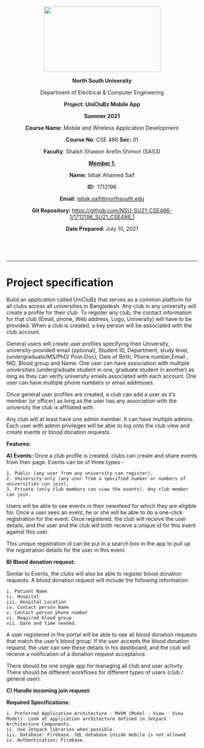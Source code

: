 <p style="text-align: center;">&nbsp;</p>
<p style="text-align: center;">&nbsp;</p>
<p align="center"><strong><img src="https://media.dhakatribune.com/uploads/2016/11/nsulogo.jpg" alt="" width="307" height="172" /></strong></p>



<p align="center"><strong>North South University</strong></p>
<p align="center">Department of Electrical &amp; Computer Engineering</p>
<p align="center"><strong>Project: UniCluBz Mobile App</strong></p>
<p align="center"><strong>Summer 2021 </strong></p>


<p align="center"><strong>Course Name</strong>: Mobile and Wireless Application Development </p>
<p align="center"><strong>Course No</strong>: CSE 486 <strong>Sec</strong><strong>:</strong> 01</p>
<p align="center"><strong>Faculty</strong>: Shaikh Shawon Arefin Shimon (SAS3)</p>
<p align="center"><strong><u>Member 1</u></strong><u>:</u></p>
<p align="center"><strong>Name</strong><strong>:</strong> Istiak Ahamed Saif</p>
<p align="center"><strong>ID</strong><strong>:&nbsp; </strong>1712196</p>
<p align="center"><strong>Email</strong><strong>:</strong> <a href="mailto:istiak.saif@northsouth.edu">istiak.saif@northsouth.edu</a></p>

<p align="center"><strong>Git Repository</strong><strong>: </strong><a href="https://github.com/NSU-SU21-CSE486-1/1712196_SU21_CSE486_1">https://github.com/NSU-SU21-CSE486-1/1712196_SU21_CSE486_1</a></p>

<p align="center"><strong>Date Prepared</strong><strong>: </strong>July 10, 2021</p>
<p><strong>&nbsp;</strong></p>
<p><strong>&nbsp;</strong></p>


--------------------------------------------------------------------------------------------
<h1>Project specification</h1>

<p>Build an application called UniCluBz that serves as a common platform for all clubs across all universities in Bangladesh. Any club in any university will create a profile for their club. To register any club, the contact information for that club (Email, phone, Web address, Logo, University) will have to be provided. When a club is created, a key person will be associated with the club account. </p>

<p>General users will create user profiles specifying their University, university-provided email (optional), Student ID, Department, study level, (undergraduate/MS/PhD/ Post-Doc), Date of Birth, Phone number,Email , NID, Blood group and Name. One user can have association with multiple universities (undergraduate student in one, graduate student in another) as long as they can verify university emails associated with each account. One user can have multiple phone numbers or email addresses.</p>

<p>Once general user profiles are created, a club can add a user as it’s member (or officer) as long as the user has any association with the university the club is affiliated with.</p> 

<p>Any club will at least have one admin member. It can have multiple admins. Each user with admin privileges will be able to log onto the club view and create events or blood donation requests.</p>

<strong>Features:</strong>

<strong>A)	Events:</strong> Once a club profile is created, clubs can create and share events from their page. Events can be of three types - 

    1. Public (any user from any university can register),
    2. University-only (any user from a specified number or numbers of universities can join), 
    3. Private (only club members can view the events). Any club member can join. 

<p>Users will be able to see events in their newsfeed for which they are eligible for. Once a user sees an event, he or she will be able to do a one-click registration for the event. Once registered, the club will receive the user details, and the user and the club will both receive a unique id for this event against this user.</p>

This unique registration id can be put in a search box in the app to pull up the registration details for the user in this event.

<strong>B) Blood donation request:</strong>

  Similar to Events, the clubs will also be able to register blood donation requests. A blood donation request will include the following information:

    i. Patient Name
    ii. Hospital
    iii. Hospital Location
    iv. Contact person Name
    v. Contact person phone number
    vi. Required blood group
    vii. Date and time needed.

A user registered in the portal will be able to see all blood donation requests that match the user’s blood group. If the user accepts the blood donation request, the user can see these details in his dashboard, and the club will receive a notification of a donation request acceptance.

There should be one single app for managing all club and user activity. There should be different workflows for different types of users (club / general user). 

<strong>C) Handle incoming join request:</strong>

<strong>Required Specifications:</strong>

    i. Preferred Application Architecture - MVVM (Model - View - View Model). Look at application architecture defined in Jetpack Architecture Components. 
    ii. Use Jetpack libraries when possible.
    iii. Database: Firebase. SQL database inside mobile is not allowed
    iv. Authentication: Firebase.
